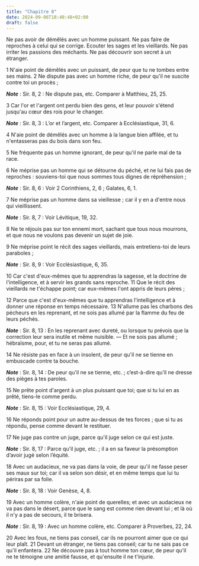 ```yaml
---
title: "Chapitre 8"
date: 2024-09-06T18:40:48+02:00
draft: false
---
```



Ne pas avoir de démêlés avec un homme puissant.
Ne pas faire de reproches à celui qui se corrige.
Ecouter les sages et les vieillards.
Ne pas irriter les passions des méchants.
Ne pas découvrir son secret à un étranger.


1 N'aie point de démêlés avec un puissant, de peur que tu ne tombes entre ses mains. 2 Ne dispute pas avec un homme riche, de peur qu'il ne suscite contre toi un procès ;

***Note*** :  Sir. 8, 2 : Ne dispute pas, etc. Comparer à Matthieu, 25, 25.


3 Car l'or et l'argent ont perdu bien des gens, et leur pouvoir s'étend jusqu'au cœur des rois pour le changer.

***Note*** :  Sir. 8, 3 : L’or et l’argent, etc. Comparer à Ecclésiastique, 31, 6.


4 N'aie point de démêlés avec un homme à la langue bien affilée, et tu n'entasseras pas du bois dans son feu.


5 Ne fréquente pas un homme ignorant, de peur qu'il ne parle mal de ta race.


6 Ne méprise pas un homme qui se détourne du péché, et ne lui fais pas de reproches : souviens-toi que nous sommes tous dignes de répréhension ;

***Note*** :  Sir. 8, 6 : Voir 2 Corinthiens, 2, 6 ; Galates, 6, 1.


7 Ne méprise pas un homme dans sa vieillesse ; car il y en a d'entre nous qui vieillissent.

***Note*** :  Sir. 8, 7 : Voir Lévitique, 19, 32.


8 Ne te réjouis pas sur ton ennemi mort, sachant que tous nous mourrons, et que nous ne voulons pas devenir un sujet de joie.


9 Ne méprise point le récit des sages vieillards, mais entretiens-toi de leurs paraboles ;

***Note*** :  Sir. 8, 9 : Voir Ecclésiastique, 6, 35.


10 Car c'est d'eux-mêmes que tu apprendras la sagesse, et la doctrine de l'intelligence, et à servir les grands sans reproche. 11 Que le récit des vieillards ne t'échappe point; car eux-mêmes l'ont appris de leurs pères ;


12 Parce que c'est d'eux-mêmes que tu apprendras l'intelligence et à donner une réponse en temps nécessaire. 13 N'allume pas les charbons des pécheurs en les reprenant, et ne sois pas allumé par la flamme du feu de leurs péchés.

***Note*** :  Sir. 8, 13 : En les reprenant avec dureté, ou lorsque tu prévois que la correction leur sera inutile et même nuisible. ― Et ne sois pas allumé ; hébraïsme, pour, et tu ne seras pas allumé.


14 Ne résiste pas en face à un insolent, de peur qu'il ne se tienne en embuscade contre ta bouche.

***Note*** :  Sir. 8, 14 : De peur qu’il ne se tienne, etc. ; c’est-à-dire qu’il ne dresse des pièges à tes paroles.


15 Ne prête point d'argent à un plus puissant que toi; que si tu lui en as prêté, tiens-le comme perdu.

***Note*** :  Sir. 8, 15 : Voir Ecclésiastique, 29, 4.


16 Ne réponds point pour un autre au-dessus de tes forces ; que si tu as répondu, pense comme devant le restituer.


17 Ne juge pas contre un juge, parce qu'il juge selon ce qui est juste.

***Note*** :  Sir. 8, 17 : Parce qu’il juge, etc. ; il a en sa faveur la présomption d’avoir jugé selon l’équité.


18 Avec un audacieux, ne va pas dans la voie, de peur qu'il ne fasse peser ses maux sur toi; car il va selon son désir, et en même temps que lui tu périras par sa folie.

***Note*** :  Sir. 8, 18 : Voir Genèse, 4, 8.


19 Avec un homme colère, n'aie point de querelles; et avec un audacieux ne va pas dans le désert, parce que le sang est comme rien devant lui ; et là où il n'y a pas de secours, il te brisera.

***Note*** :  Sir. 8, 19 : Avec un homme colère, etc. Comparer à Proverbes, 22, 24.

20 Avec les fous, ne tiens pas conseil, car ils ne pourront aimer que ce qui leur plaît. 21 Devant un étranger, ne tiens pas conseil; car tu ne sais pas ce qu'il enfantera. 22 Ne découvre pas à tout homme ton cœur, de peur qu'il ne te témoigne une amitié fausse, et qu'ensuite il ne t'injurie.

